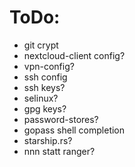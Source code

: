 # ToDo:
- git crypt
- nextcloud-client config?
- vpn-config?
- ssh config
- ssh keys?
- selinux?
- gpg keys?
- password-stores?
- gopass shell completion
- starship.rs?
- nnn statt ranger?

